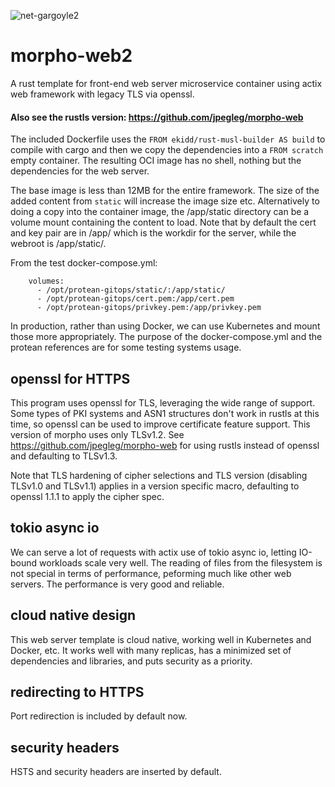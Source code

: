 ![net-gargoyle2](https://carefuldata.com/images/cdlogo.png)

# morpho-web2

A rust template for front-end web server microservice container using actix web framework with legacy TLS via openssl.

#### Also see the rustls version: https://github.com/jpegleg/morpho-web

The included Dockerfile uses the `FROM ekidd/rust-musl-builder AS build` to compile with cargo
and then we copy the dependencies into a `FROM scratch` empty container. The resulting OCI
image has no shell, nothing but the dependencies for the web server.

The base image is less than 12MB for the entire framework. The size of the added content from `static`
will increase the image size etc. Alternatively to doing a copy into the container image,
the /app/static directory can be a volume mount containing the content to load. Note that by default the cert and key pair are in /app/ which is the workdir for the server, while the webroot is /app/static/.

From the test docker-compose.yml:

```
    volumes:
      - /opt/protean-gitops/static/:/app/static/
      - /opt/protean-gitops/cert.pem:/app/cert.pem
      - /opt/protean-gitops/privkey.pem:/app/privkey.pem
```

In production, rather than using Docker, we can use Kubernetes and mount those more appropriately.
The purpose of the docker-compose.yml and the protean references are for some testing systems usage.

## openssl for HTTPS

This program uses openssl for TLS, leveraging the wide range of support. Some types of PKI systems
and ASN1 structures don't work in rustls at this time, so openssl can be used to improve certificate
feature support. This version of morpho uses only TLSv1.2.
See https://github.com/jpegleg/morpho-web for using rustls instead of openssl and defaulting to TLSv1.3.

Note that TLS hardening of cipher selections and TLS version (disabling TLSv1.0 and TLSv1.1) applies in a version specific macro, defaulting to openssl 1.1.1 to apply the cipher spec.

## tokio async io

We can serve a lot of requests with actix use of tokio async io, letting IO-bound workloads scale very well.
The reading of files from the filesystem is not special in terms of performance, peforming much like other
web servers. The performance is very good and reliable.

## cloud native design

This web server template is cloud native, working well in Kubernetes and Docker, etc.
It works well with many replicas, has a minimized set of dependencies and libraries,
and puts security as a priority.

## redirecting to HTTPS

Port redirection is included by default now.

## security headers

HSTS and security headers are inserted by default.

